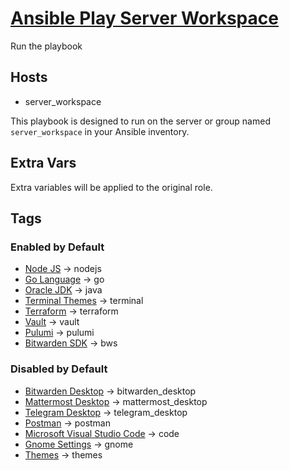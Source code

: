 # [Ansible Play Server Workspace](/playbooks/server_workspace.yml)

Run the playbook

## Hosts

* server_workspace

This playbook is designed to run on the server or group named `server_workspace` in your Ansible inventory.

## Extra Vars

Extra variables will be applied to the original role.

## Tags

### Enabled by Default

* [Node JS](../roles/nodejs/README.md) -> nodejs
* [Go Language](../roles/go/README.md) -> go
* [Oracle JDK](../roles/java/README.md) -> java
* [Terminal Themes](../roles/terminal/README.md) -> terminal
* [Terraform](../roles/terraform/README.md) -> terraform
* [Vault](../roles/vault/README.md) -> vault
* [Pulumi](../roles/pulumi/README.md) -> pulumi
* [Bitwarden SDK](../roles/bws/README.md) -> bws

### Disabled by Default

* [Bitwarden Desktop](../roles/bitwarden_desktop/README.md) -> bitwarden_desktop
* [Mattermost Desktop](../roles/mattermost_desktop/README.md) -> mattermost_desktop
* [Telegram Desktop](../roles/telegram_desktop/README.md) -> telegram_desktop
* [Postman](../roles/postman/README.md) -> postman
* [Microsoft Visual Studio Code](../roles/code/README.md) -> code
* [Gnome Settings](../roles/gnome/README.md) -> gnome
* [Themes](../roles/themes/README.md) -> themes
